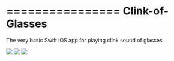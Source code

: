 ================
Clink-of-Glasses
================

The very basic Swift iOS app for playing clink sound of glasses 

![](https://dl.dropboxusercontent.com/u/29813874/IMG_0001.PNG) ![](https://dl.dropboxusercontent.com/u/29813874/IMG_0002.PNG) ![](https://dl.dropboxusercontent.com/u/29813874/IMG_0003.PNG)

